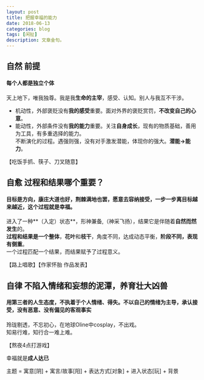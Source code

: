 ```yaml
---
layout: post
title: 把握幸福的能力
date: 2018-06-13
categories: blog
tags: [闲扯]
description: 文章金句。
---
```


## 自然 前提
#### 每个人都是独立个体
天上地下，唯我独尊。我是我**生命的主宰**，感受、认知。别人与我互不干涉。
- 机动性，外部褒贬没有**我的感受**重要。面对外界的褒贬赏罚，**不改变自己的心意**。
- 能动性，外部条件没有**我的能力**重要。关注**自身成长**，现有的物质基础，善用为工具，有多重选择的能力。<br>
不断演化的过程。遇强则强，没有对手激发潜能，体现你的强大。**潜能→能力**。


【吃饭手抓、筷子、刀叉随意】

## 自愈 过程和结果哪个重要？ 
#### 目标是方向，康庄大道也好，荆棘满地也罢，愿意去容纳接受，一步一步离目标越来越近，这个过程就是幸福。
进入了一种**（入定）状态**，形神兼备,（神采飞扬），结果它是伴随着**自然而然发生**的。<br>
**过程和结果是一个整体**，**花叶**和**枝干**，角度不同，达成动态平衡，**阶段不同，表现有侧重**。<br>
一个过程匹配一个结果，而结果赋予了过程意义。


【路上唱歌】【作家怀胎 作品发表】

## 自律 不陷入情绪和妄想的泥潭，养育壮大凶兽
#### 用第三者的人生态度，不执着于个人情绪、得失。不以自己的情绪为主导，承认接受，没有恶意、没有偏见的客观事实
玲珑剔透，不忘初心，在地球Oline中cosplay，不出戏。<br>
知易行难，知行合一难上难。


【熬夜4点打游戏】

幸福就是**成人达已**


主题 = 寓意[阴] + 寓言/故事[阳]  + 表达方式[对象] + 进入状态[玩] + 背景

